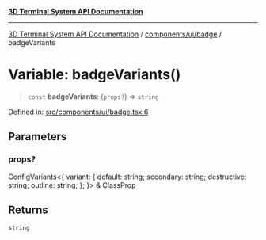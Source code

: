 [**3D Terminal System API Documentation**](../../../../README.md)

***

[3D Terminal System API Documentation](../../../../README.md) / [components/ui/badge](../README.md) / badgeVariants

# Variable: badgeVariants()

> `const` **badgeVariants**: (`props?`) => `string`

Defined in: [src/components/ui/badge.tsx:6](https://github.com/Dicommunitas/ThreeJS_Terminal_3D/blob/31531b560b5bf5acf587cf3f1c2c703355c09988/src/components/ui/badge.tsx#L6)

## Parameters

### props?

ConfigVariants\<\{ variant: \{ default: string; secondary: string; destructive: string; outline: string; \}; \}\> & ClassProp

## Returns

`string`
